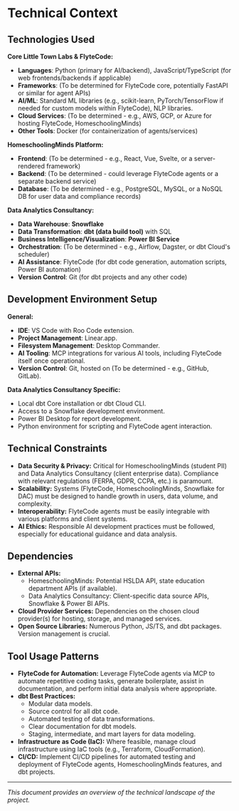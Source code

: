 # Technical Context

## Technologies Used

**Core Little Town Labs & FlyteCode:**
*   **Languages**: Python (primary for AI/backend), JavaScript/TypeScript (for web frontends/backends if applicable)
*   **Frameworks**: (To be determined for FlyteCode core, potentially FastAPI or similar for agent APIs)
*   **AI/ML**: Standard ML libraries (e.g., scikit-learn, PyTorch/TensorFlow if needed for custom models within FlyteCode), NLP libraries.
*   **Cloud Services**: (To be determined - e.g., AWS, GCP, or Azure for hosting FlyteCode, HomeschoolingMinds)
*   **Other Tools**: Docker (for containerization of agents/services)

**HomeschoolingMinds Platform:**
*   **Frontend**: (To be determined - e.g., React, Vue, Svelte, or a server-rendered framework)
*   **Backend**: (To be determined - could leverage FlyteCode agents or a separate backend service)
*   **Database**: (To be determined - e.g., PostgreSQL, MySQL, or a NoSQL DB for user data and compliance records)

**Data Analytics Consultancy:**
*   **Data Warehouse**: **Snowflake**
*   **Data Transformation**: **dbt (data build tool)** with SQL
*   **Business Intelligence/Visualization**: **Power BI Service**
*   **Orchestration**: (To be determined - e.g., Airflow, Dagster, or dbt Cloud's scheduler)
*   **AI Assistance**: FlyteCode (for dbt code generation, automation scripts, Power BI automation)
*   **Version Control**: Git (for dbt projects and any other code)

## Development Environment Setup

**General:**
*   **IDE**: VS Code with Roo Code extension.
*   **Project Management**: Linear.app.
*   **Filesystem Management**: Desktop Commander.
*   **AI Tooling**: MCP integrations for various AI tools, including FlyteCode itself once operational.
*   **Version Control**: Git, hosted on (To be determined - e.g., GitHub, GitLab).

**Data Analytics Consultancy Specific:**
*   Local dbt Core installation or dbt Cloud CLI.
*   Access to a Snowflake development environment.
*   Power BI Desktop for report development.
*   Python environment for scripting and FlyteCode agent interaction.

## Technical Constraints

*   **Data Security & Privacy:** Critical for HomeschoolingMinds (student PII) and Data Analytics Consultancy (client enterprise data). Compliance with relevant regulations (FERPA, GDPR, CCPA, etc.) is paramount.
*   **Scalability:** Systems (FlyteCode, HomeschoolingMinds, Snowflake for DAC) must be designed to handle growth in users, data volume, and complexity.
*   **Interoperability:** FlyteCode agents must be easily integrable with various platforms and client systems.
*   **AI Ethics:** Responsible AI development practices must be followed, especially for educational guidance and data analysis.

## Dependencies

*   **External APIs:**
    *   HomeschoolingMinds: Potential HSLDA API, state education department APIs (if available).
    *   Data Analytics Consultancy: Client-specific data source APIs, Snowflake & Power BI APIs.
*   **Cloud Provider Services:** Dependencies on the chosen cloud provider(s) for hosting, storage, and managed services.
*   **Open Source Libraries:** Numerous Python, JS/TS, and dbt packages. Version management is crucial.

## Tool Usage Patterns

*   **FlyteCode for Automation:** Leverage FlyteCode agents via MCP to automate repetitive coding tasks, generate boilerplate, assist in documentation, and perform initial data analysis where appropriate.
*   **dbt Best Practices:**
    *   Modular data models.
    *   Source control for all dbt code.
    *   Automated testing of data transformations.
    *   Clear documentation for dbt models.
    *   Staging, intermediate, and mart layers for data modeling.
*   **Infrastructure as Code (IaC):** Where feasible, manage cloud infrastructure using IaC tools (e.g., Terraform, CloudFormation).
*   **CI/CD:** Implement CI/CD pipelines for automated testing and deployment of FlyteCode agents, HomeschoolingMinds features, and dbt projects.

---

*This document provides an overview of the technical landscape of the project.*
